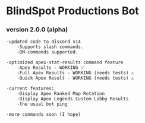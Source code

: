 # BlindSpot Productions Bot

### version 2.0.0 (alpha)

 
    -updated code to discord v14
        -Supports slash commands.
        -DM-commands supported.

    -optimized apex-stat-results command feature
        -Apex Results - WORKING ✅
        -Full Apex Results - WORKING (needs tests) ⚠️
        -Quick Apex Result - WORKING (needs tests) ⚠️

    -current features:
        -Display Apex Ranked Map Rotation
        -Display Apex Legends Custom Lobby Results
        -the usual bot ping

    -more commands soon (I hope)
